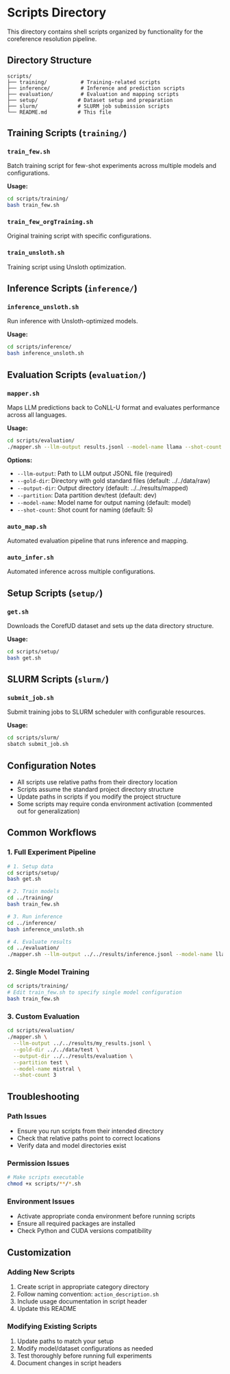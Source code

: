 # Scripts Directory

This directory contains shell scripts organized by functionality for the coreference resolution pipeline.

## Directory Structure

```
scripts/
├── training/           # Training-related scripts
├── inference/          # Inference and prediction scripts  
├── evaluation/         # Evaluation and mapping scripts
├── setup/             # Dataset setup and preparation
├── slurm/             # SLURM job submission scripts
└── README.md          # This file
```

## Training Scripts (`training/`)

### `train_few.sh`
Batch training script for few-shot experiments across multiple models and configurations.

**Usage:**
```bash
cd scripts/training/
bash train_few.sh
```

### `train_few_orgTraining.sh`
Original training script with specific configurations.

### `train_unsloth.sh` 
Training script using Unsloth optimization.

## Inference Scripts (`inference/`)

### `inference_unsloth.sh`
Run inference with Unsloth-optimized models.

**Usage:**
```bash
cd scripts/inference/
bash inference_unsloth.sh
```

## Evaluation Scripts (`evaluation/`)

### `mapper.sh`
Maps LLM predictions back to CoNLL-U format and evaluates performance across all languages.

**Usage:**
```bash
cd scripts/evaluation/
./mapper.sh --llm-output results.jsonl --model-name llama --shot-count 5
```

**Options:**
- `--llm-output`: Path to LLM output JSONL file (required)
- `--gold-dir`: Directory with gold standard files (default: ../../data/raw)
- `--output-dir`: Output directory (default: ../../results/mapped)
- `--partition`: Data partition dev/test (default: dev)
- `--model-name`: Model name for output naming (default: model)
- `--shot-count`: Shot count for naming (default: 5)

### `auto_map.sh`
Automated evaluation pipeline that runs inference and mapping.

### `auto_infer.sh`
Automated inference across multiple configurations.

## Setup Scripts (`setup/`)

### `get.sh`
Downloads the CorefUD dataset and sets up the data directory structure.

**Usage:**
```bash
cd scripts/setup/
bash get.sh
```

## SLURM Scripts (`slurm/`)

### `submit_job.sh`
Submit training jobs to SLURM scheduler with configurable resources.

**Usage:**
```bash
cd scripts/slurm/
sbatch submit_job.sh
```

## Configuration Notes

- All scripts use relative paths from their directory location
- Scripts assume the standard project directory structure
- Update paths in scripts if you modify the project structure
- Some scripts may require conda environment activation (commented out for generalization)

## Common Workflows

### 1. Full Experiment Pipeline
```bash
# 1. Setup data
cd scripts/setup/
bash get.sh

# 2. Train models  
cd ../training/
bash train_few.sh

# 3. Run inference
cd ../inference/
bash inference_unsloth.sh

# 4. Evaluate results
cd ../evaluation/
./mapper.sh --llm-output ../../results/inference.jsonl --model-name llama
```

### 2. Single Model Training
```bash
cd scripts/training/
# Edit train_few.sh to specify single model configuration
bash train_few.sh
```

### 3. Custom Evaluation
```bash
cd scripts/evaluation/
./mapper.sh \
  --llm-output ../../results/my_results.jsonl \
  --gold-dir ../../data/test \
  --output-dir ../../results/evaluation \
  --partition test \
  --model-name mistral \
  --shot-count 3
```

## Troubleshooting

### Path Issues
- Ensure you run scripts from their intended directory
- Check that relative paths point to correct locations
- Verify data and model directories exist

### Permission Issues
```bash
# Make scripts executable
chmod +x scripts/**/*.sh
```

### Environment Issues
- Activate appropriate conda environment before running scripts
- Ensure all required packages are installed
- Check Python and CUDA versions compatibility

## Customization

### Adding New Scripts
1. Create script in appropriate category directory
2. Follow naming convention: `action_description.sh`
3. Include usage documentation in script header
4. Update this README

### Modifying Existing Scripts  
1. Update paths to match your setup
2. Modify model/dataset configurations as needed
3. Test thoroughly before running full experiments
4. Document changes in script headers